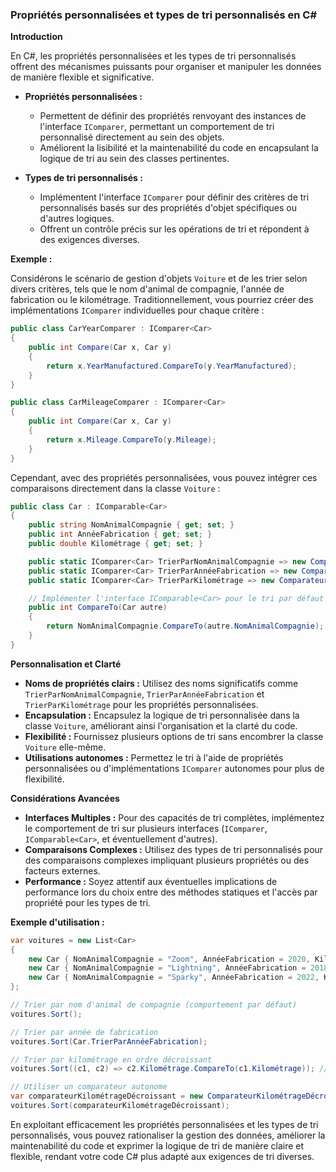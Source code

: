 ### Propriétés personnalisées et types de tri personnalisés en C#

**Introduction**

En C#, les propriétés personnalisées et les types de tri personnalisés offrent des mécanismes puissants pour organiser et manipuler les données de manière flexible et significative.
- **Propriétés personnalisées :**
    - Permettent de définir des propriétés renvoyant des instances de l'interface `IComparer`, permettant un comportement de tri personnalisé directement au sein des objets.
    - Améliorent la lisibilité et la maintenabilité du code en encapsulant la logique de tri au sein des classes pertinentes.

- **Types de tri personnalisés :**
    - Implémentent l'interface `IComparer` pour définir des critères de tri personnalisés basés sur des propriétés d'objet spécifiques ou d'autres logiques.
    - Offrent un contrôle précis sur les opérations de tri et répondent à des exigences diverses.

**Exemple :**

Considérons le scénario de gestion d'objets `Voiture` et de les trier selon divers critères, tels que le nom d'animal de compagnie, l'année de fabrication ou le kilométrage. Traditionnellement, vous pourriez créer des implémentations `IComparer` individuelles pour chaque critère :

```csharp
public class CarYearComparer : IComparer<Car>
{
    public int Compare(Car x, Car y)
    {
        return x.YearManufactured.CompareTo(y.YearManufactured);
    }
}

public class CarMileageComparer : IComparer<Car>
{
    public int Compare(Car x, Car y)
    {
        return x.Mileage.CompareTo(y.Mileage);
    }
}
```

Cependant, avec des propriétés personnalisées, vous pouvez intégrer ces comparaisons directement dans la classe `Voiture` :

```csharp
public class Car : IComparable<Car>
{
    public string NomAnimalCompagnie { get; set; }
    public int AnnéeFabrication { get; set; }
    public double Kilométrage { get; set; }

    public static IComparer<Car> TrierParNomAnimalCompagnie => new ComparateurNomAnimalCompagnie();
    public static IComparer<Car> TrierParAnnéeFabrication => new ComparateurAnnéeFabrication();
    public static IComparer<Car> TrierParKilométrage => new ComparateurKilométrage();

    // Implémenter l'interface IComparable<Car> pour le tri par défaut (par exemple, par nom d'animal de compagnie)
    public int CompareTo(Car autre)
    {
        return NomAnimalCompagnie.CompareTo(autre.NomAnimalCompagnie);
    }
}
```

**Personnalisation et Clarté**

- **Noms de propriétés clairs :** Utilisez des noms significatifs comme `TrierParNomAnimalCompagnie`, `TrierParAnnéeFabrication` et `TrierParKilométrage` pour les propriétés personnalisées.
- **Encapsulation :** Encapsulez la logique de tri personnalisée dans la classe `Voiture`, améliorant ainsi l'organisation et la clarté du code.
- **Flexibilité :** Fournissez plusieurs options de tri sans encombrer la classe `Voiture` elle-même.
- **Utilisations autonomes :** Permettez le tri à l'aide de propriétés personnalisées ou d'implémentations `IComparer` autonomes pour plus de flexibilité.

**Considérations Avancées**

- **Interfaces Multiples :** Pour des capacités de tri complètes, implémentez le comportement de tri sur plusieurs interfaces (`IComparer`, `IComparable<Car>`, et éventuellement d'autres).
- **Comparaisons Complexes :** Utilisez des types de tri personnalisés pour des comparaisons complexes impliquant plusieurs propriétés ou des facteurs externes.
- **Performance :** Soyez attentif aux éventuelles implications de performance lors du choix entre des méthodes statiques et l'accès par propriété pour les types de tri.

**Exemple d'utilisation :**

```csharp
var voitures = new List<Car>
{
    new Car { NomAnimalCompagnie = "Zoom", AnnéeFabrication = 2020, Kilométrage = 50000 },
    new Car { NomAnimalCompagnie = "Lightning", AnnéeFabrication = 2018, Kilométrage = 80000 },
    new Car { NomAnimalCompagnie = "Sparky", AnnéeFabrication = 2022, Kilométrage = 20000 }
};

// Trier par nom d'animal de compagnie (comportement par défaut)
voitures.Sort();

// Trier par année de fabrication
voitures.Sort(Car.TrierParAnnéeFabrication);

// Trier par kilométrage en ordre décroissant
voitures.Sort((c1, c2) => c2.Kilométrage.CompareTo(c1.Kilométrage)); // Expression lambda personnalisée

// Utiliser un comparateur autonome
var comparateurKilométrageDécroissant = new ComparateurKilométrageDécroissant();
voitures.Sort(comparateurKilométrageDécroissant);
```

En exploitant efficacement les propriétés personnalisées et les types de tri personnalisés, vous pouvez rationaliser la gestion des données, améliorer la maintenabilité du code et exprimer la logique de tri de manière claire et flexible, rendant votre code C# plus adapté aux exigences de tri diverses.
